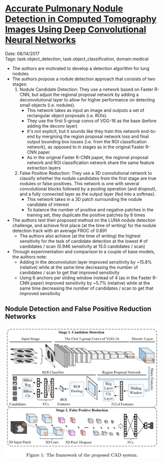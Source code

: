 # [Accurate Pulmonary Nodule Detection in Computed Tomography Images Using Deep Convolutional Neural Networks](https://arxiv.org/abs/1706.04303)

Date: 06/14/2017  
Tags: task.object_detection, task.object_classification, domain.medical

- The authors are motivated to develop a detection algorithm for lung nodules
- The authors propose a nodule detection approach that consists of two stages:
    1. Nodule Candidate Detection: They use a network based on Faster R-CNN, but adjust the regional proposal network by adding a deconvolutional layer to allow for higher performance on detecting small objects (i.e. nodules).
        - This network takes as input an image and outputs a set of rectangular object proposals (i.e. ROIs).
        - They use the first 5-group convs of VGG-16 as the base (before adding the deconv layer)
        - It's not explicit, but it sounds like they train this network end-to-end by mergining the region proposal network loss and final output bounding box losses (i.e. from the ROI classification network), as opposed to in stages as in the original Faster R-CNN paper.
        - As in the original Faster R-CNN paper, the regional proposal network and ROI classification network share the same feature extraction layers
    2. False Positive Reduction: They use a 3D convolutional network to classify whether the nodule candidates from the first stage are true nodules or false positives. This network is one with several convolutional blocks followed by a pooling operation (and dropout), and a fully connected layer as the output layer (fed into a softmax).
        - This network takes in a 3D patch surrounding the nodule candidate of interest
        - To balance the number of positive and negative patches in the training set, they duplicate the positive patches by 8 times
- The authors test their proposed method on the LUNA nodule detection challenge, and achieve first place (at the time of writing) for the nodule detection track with an average FROC of 0.891
    - The authors also achieve (at the time of writing) the highest sensitivity for the task of candidate detection at the lowest # of candidates / scan (0.946 sensitivity at 15.0 candidates / scan)
- Through experimentation and comparison to a couple of base models, the authors note:
    - Adding in the deconvolution layer improved sensitivity by ~15.8% (relative) while at the same time decreasing the number of candidates / scan to get that improved sensitivity
    - Using 6 anchors per sliding window instead of 4 (as in the Faster R-CNN paper) improved sensitivity by ~5.7% (relative) while at the same time decreasing the number of candidates / scan to get that improved sensitivity

## Nodule Detection and False Positive Reduction Networks

![](./images/nodule_detection_false_positive_reduction.png)
